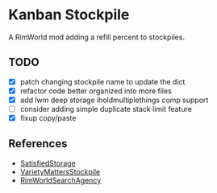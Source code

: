 Kanban Stockpile
===
A RimWorld mod adding a refill percent to stockpiles.

## TODO
- [x] patch changing stockpile name to update the dict
- [x] refactor code better organized into more files
- [x] add lwm deep storage iholdmultiplethings comp support
- [ ] consider adding simple duplicate stack limit feature
- [x] fixup copy/paste

## References
* [SatisfiedStorage](https://steamcommunity.com/sharedfiles/filedetails/?id=2003354028)
* [VarietyMattersStockpile](https://steamcommunity.com/workshop/filedetails/?id=2266068546)
* [RimWorldSearchAgency](https://steamcommunity.com/sharedfiles/filedetails/?id=726479594)
